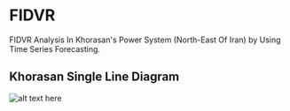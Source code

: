 # FIDVR
FIDVR Analysis In Khorasan's Power System (North-East Of Iran) by Using Time Series Forecasting.

## Khorasan Single Line Diagram
![alt text here](https://github.com/mahmoudta74/FIDVR/blob/master/khorasan2.png "Title: Khorasan Single Line Diagram")
